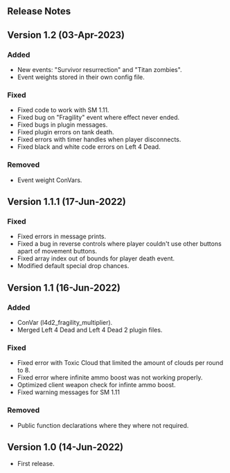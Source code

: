 ## Release Notes


## Version 1.2 (03-Apr-2023)
### Added
- New events: "Survivor resurrection" and "Titan zombies".
- Event weights stored in their own config file.

### Fixed

- Fixed code to work with SM 1.11.
- Fixed bug on "Fragility" event where effect never ended.
- Fixed bugs in plugin messages.
- Fixed plugin errors on tank death.
- Fixed errors with timer handles when player disconnects.
- Fixed black and white code errors on Left 4 Dead.
  
### Removed
- Event weight ConVars.


## Version 1.1.1 (17-Jun-2022)

### Fixed

- Fixed errors in message prints.
- Fixed a bug in reverse controls where player couldn't use other buttons apart of movement buttons.
- Fixed array index out of bounds for player death event.
- Modified default special drop chances.

## Version 1.1 (16-Jun-2022)

### Added

- ConVar (l4d2_fragility_multiplier).
- Merged Left 4 Dead and Left 4 Dead 2 plugin files.
  
### Fixed
  
- Fixed error with Toxic Cloud that limited the amount of clouds per round to 8.
- Fixed error where infinite ammo boost was not working properly.
- Optimized client weapon check for infinte ammo boost.
- Fixed warning messages for SM 1.11
  
### Removed

- Public function declarations where they where not required.
  

## Version 1.0 (14-Jun-2022)

 - First release.
